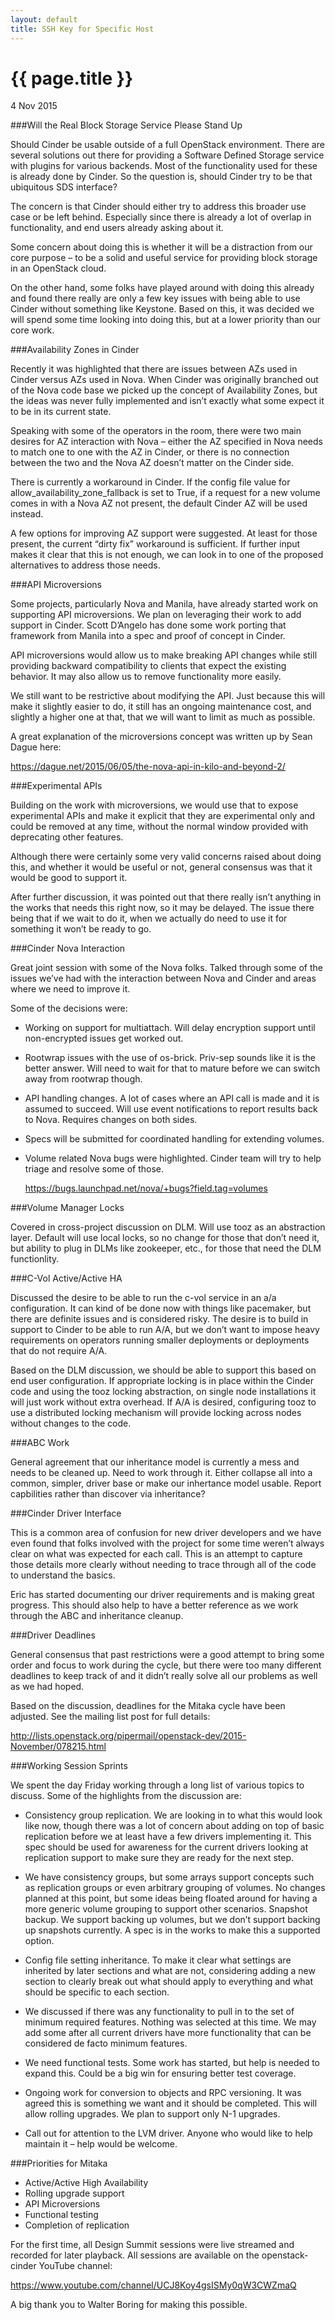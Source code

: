 ```yaml
---
layout: default
title: SSH Key for Specific Host
---
```


{{ page.title }}
================

<p class="meta">4 Nov 2015</p>

###Will the Real Block Storage Service Please Stand Up

Should Cinder be usable outside of a full OpenStack environment.
There are several solutions out there for providing a Software
Defined Storage service with plugins for various backends. Most
of the functionality used for these is already done by Cinder.
So the question is, should Cinder try to be that ubiquitous SDS
interface?

The concern is that Cinder should either try to address this
broader use case or be left behind. Especially since there is
already a lot of overlap in functionality, and end users already
asking about it.

Some concern about doing this is whether it will be a distraction
from our core purpose – to be a solid and useful service for
providing block storage in an OpenStack cloud.

On the other hand, some folks have played around with doing this
already and found there really are only a few key issues with
being able to use Cinder without something like Keystone. Based on
this, it was decided we will spend some time looking into doing
this, but at a lower priority than our core work.

###Availability Zones in Cinder

Recently it was highlighted that there are issues between AZs
used in Cinder versus AZs used in Nova. When Cinder was originally
branched out of the Nova code base we picked up the concept of
Availability Zones, but the ideas was never fully implemented and
isn’t exactly what some expect it to be in its current state.

Speaking with some of the operators in the room, there were two
main desires for AZ interaction with Nova – either the AZ specified
in Nova needs to match one to one with the AZ in Cinder, or there
is no connection between the two and the Nova AZ doesn’t matter on
the Cinder side.

There is currently a workaround in Cinder. If the config file
value for allow_availability_zone_fallback is set to True, if a
request for a new volume comes in with a Nova AZ not present, the
default Cinder AZ will be used instead.

A few options for improving AZ support were suggested. At least for
those present, the current “dirty fix” workaround is sufficient. If
further input makes it clear that this is not enough, we can look
in to one of the proposed alternatives to address those needs.

###API Microversions

Some projects, particularly Nova and Manila, have already started
work on supporting API microversions. We plan on leveraging their
work to add support in Cinder. Scott D’Angelo has done some work
porting that framework from Manila into a spec and proof of concept
in Cinder.

API microversions would allow us to make breaking API changes while
still providing backward compatibility to clients that expect the
existing behavior. It may also allow us to remove functionality
more easily.

We still want to be restrictive about modifying the API. Just
because this will make it slightly easier to do, it still has
an ongoing maintenance cost, and slightly a higher one at that,
that we will want to limit as much as possible.

A great explanation of the microversions concept was written up by
Sean Dague here:

https://dague.net/2015/06/05/the-nova-api-in-kilo-and-beyond-2/

###Experimental APIs

Building on the work with microversions, we would use that to expose
experimental APIs and make it explicit that they are experimental
only and could be removed at any time, without the normal window
provided with deprecating other features.

Although there were certainly some very valid concerns raised about
doing this, and whether it would be useful or not, general consensus
was that it would be good to support it.

After further discussion, it was pointed out that there really isn’t
anything in the works that needs this right now, so it may be delayed.
The issue there being that if we wait to do it, when we actually do
need to use it for something it won’t be ready to go.

###Cinder Nova Interaction

Great joint session with some of the Nova folks. Talked through some
of the issues we’ve had with the interaction between Nova and Cinder
and areas where we need to improve it.

Some of the decisions were:

- Working on support for multiattach. Will delay encryption support
  until non-encrypted issues get worked out.

- Rootwrap issues with the use of os-brick. Priv-sep sounds like it
  is the better answer. Will need to wait for that to mature before
  we can switch away from rootwrap though.

- API handling changes. A lot of cases where an API call is made and
  it is assumed to succeed. Will use event notifications to report
  results back to Nova. Requires changes on both sides.

- Specs will be submitted for coordinated handling for extending
  volumes.

- Volume related Nova bugs were highlighted. Cinder team will try to
  help triage and resolve some of those.

  https://bugs.launchpad.net/nova/+bugs?field.tag=volumes


###Volume Manager Locks

Covered in cross-project discussion on DLM. Will use tooz as an
abstraction layer. Default will use local locks, so no change for
those that don’t need it, but ability to plug in DLMs like
zookeeper, etc., for those that need the DLM functionlity.

###C-Vol Active/Active HA

Discussed the desire to be able to run the c-vol service in an a/a
configuration. It can kind of be done now with things like pacemaker,
but there are definite issues and is considered risky. The desire
is to build in support to Cinder to be able to run A/A, but we don’t
want to impose heavy requirements on operators running smaller
deployments or deployments that do not require A/A.

Based on the DLM discussion, we should be able to support this based
on end user configuration. If appropriate locking is in place within
the Cinder code and using the tooz locking abstraction, on single
node installations it will just work without extra overhead. If A/A
is desired, configuring tooz to use a distributed locking mechanism
will provide locking across nodes without changes to the code.

###ABC Work

General agreement that our inheritance model is currently a mess
and needs to be cleaned up. Need to work through it. Either collapse
all into a common, simpler, driver base or make our inhertance model
usable. Report capbilities rather than discover via inheritance?

###Cinder Driver Interface

This is a common area of confusion for new driver developers and we
have even found that folks involved with the project for some time
weren’t always clear on what was expected for each call. This is an
attempt to capture those details more clearly without needing to
trace through all of the code to understand the basics.

Eric has started documenting our driver requirements and is making
great progress. This should also help to have a better reference as
we work through the ABC and inheritance cleanup.

###Driver Deadlines

General consensus that past restrictions were a good attempt to bring
some order and focus to work during the cycle, but there were too
many different deadlines to keep track of and it didn’t really solve
all our problems as well as we had hoped.

Based on the discussion, deadlines for the Mitaka cycle have been
adjusted. See the mailing list post for full details:

http://lists.openstack.org/pipermail/openstack-dev/2015-November/078215.html

###Working Session Sprints

We spent the day Friday working through a long list of various topics to
discuss. Some of the highlights from the discussion are:

- Consistency group replication. We are looking in to what this would look
  like now, though there was a lot of concern about adding on top of basic
  replication before we at least have a few drivers implementing it. This
  spec should be used for awareness for the current drivers looking at
  replication support to make sure they are ready for the next step.

- We have consistency groups, but some arrays support concepts such as
  replication groups or even arbitrary grouping of volumes. No changes
  planned at this point, but some ideas being floated around for having a
  more generic volume grouping to support other scenarios.
  Snapshot backup. We support backing up volumes, but we don’t support
  backing up snapshots currently. A spec is in the works to make this a
  supported option.

- Config file setting inheritance. To make it clear what settings are
  inherited by later sections and what are not, considering adding a new
  section to clearly break out what should apply to everything and what
  should be specific to each section.

- We discussed if there was any functionality to pull in to the set of
  minimum required features. Nothing was selected at this time. We may
  add some after all current drivers have more functionality that can
  be considered de facto minimum features.

- We need functional tests. Some work has started, but help is needed to
  expand this. Could be a big win for ensuring better test coverage.

- Ongoing work for conversion to objects and RPC versioning. It was
  agreed this is something we want and it should be completed. This will
  allow rolling upgrades. We plan to support only N-1 upgrades.

- Call out for attention to the LVM driver. Anyone who would like to
  help maintain it – help would be welcome.


###Priorities for Mitaka

- Active/Active High Availability
- Rolling upgrade support
- API Microversions
- Functional testing
- Completion of replication


For the first time, all Design Summit sessions were live streamed and
recorded for later playback. All sessions are available on the
openstack-cinder YouTube channel:

https://www.youtube.com/channel/UCJ8Koy4gsISMy0qW3CWZmaQ

A big thank you to Walter Boring for making this possible.
